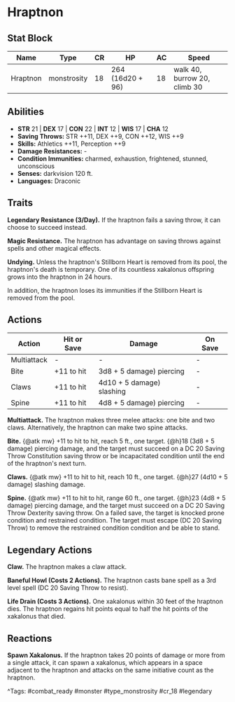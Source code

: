 # Hraptnon

## Stat Block

| Name | Type | CR | HP | AC | Speed |
|------|------|----|----|----|-------|
| Hraptnon | monstrosity | 18 | 264 (16d20 + 96) | 18 | walk 40, burrow 20, climb 30 |

## Abilities

- **STR** 21 | **DEX** 17 | **CON** 22 | **INT** 12 | **WIS** 17 | **CHA** 12
- **Saving Throws:** STR ++11, DEX ++9, CON ++12, WIS ++9  
- **Skills:** Athletics ++11, Perception ++9  
- **Damage Resistances:** -  
- **Condition Immunities:** charmed, exhaustion, frightened, stunned, unconscious  
- **Senses:** darkvision 120 ft.  
- **Languages:** Draconic

## Traits

**Legendary Resistance (3/Day).** If the hraptnon fails a saving throw, it can choose to succeed instead.

**Magic Resistance.** The hraptnon has advantage on saving throws against spells and other magical effects.

**Undying.** Unless the hraptnon's Stillborn Heart is removed from its pool, the hraptnon's death is temporary. One of its countless xakalonus offspring grows into the hraptnon in 24 hours.

In addition, the hraptnon loses its immunities if the Stillborn Heart is removed from the pool.


## Actions

| Action | Hit or Save | Damage | On Save |
|--------|--------------|--------|----------|
| Multiattack | - | - | - |
| Bite | +11 to hit | 3d8 + 5 damage) piercing | - |
| Claws | +11 to hit | 4d10 + 5 damage) slashing | - |
| Spine | +11 to hit | 4d8 + 5 damage) piercing | - |

**Multiattack.** The hraptnon makes three melee attacks: one bite and two claws. Alternatively, the hraptnon can make two spine attacks.

**Bite.** {@atk mw} +11 to hit to hit, reach 5 ft., one target. {@h}18 (3d8 + 5 damage) piercing damage, and the target must succeed on a DC 20 Saving Throw Constitution saving throw or be incapacitated condition until the end of the hraptnon's next turn.

**Claws.** {@atk mw} +11 to hit to hit, reach 10 ft., one target. {@h}27 (4d10 + 5 damage) slashing damage.

**Spine.** {@atk mw} +11 to hit to hit, range 60 ft., one target. {@h}23 (4d8 + 5 damage) piercing damage, and the target must succeed on a DC 20 Saving Throw Dexterity saving throw. On a failed save, the target is knocked prone condition and restrained condition. The target must escape (DC 20 Saving Throw) to remove the restrained condition condition and be able to stand.

## Legendary Actions

**Claw.** The hraptnon makes a claw attack.

**Baneful Howl (Costs 2 Actions).** The hraptnon casts bane spell as a 3rd level spell (DC 20 Saving Throw to resist).

**Life Drain (Costs 3 Actions).** One xakalonus within 30 feet of the hraptnon dies. The hraptnon regains hit points equal to half the hit points of the xakalonus that died.


## Reactions

**Spawn Xakalonus.** If the hraptnon takes 20 points of damage or more from a single attack, it can spawn a xakalonus, which appears in a space adjacent to the hraptnon and attacks on the same initiative count as the hraptnon.



^Tags: #combat_ready #monster #type_monstrosity #cr_18 #legendary